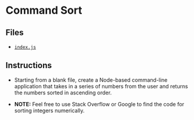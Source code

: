 # Command Sort

## Files

* [`index.js`](index.js)

## Instructions

* Starting from a blank file, create a Node-based command-line application that takes in a series of numbers from the user and returns the numbers sorted in ascending order.

* **NOTE:** Feel free to use Stack Overflow or Google to find the code for sorting integers numerically.
